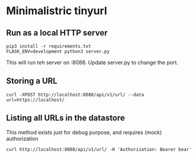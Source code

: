 # Minimalistric tinyurl

## Run as a local HTTP server

```
pip3 install -r requirements.txt
FLASK_ENV=development python3 server.py
```

This will run teh server on :8088. Update server.py to change the port.

## Storing a URL

```
curl -XPOST http://localhost:8088/api/v1/url/ --data url=https://localhost/

```

## Listing all URLs in the datastore
This method exists just for debug purpose, and requires (mock) authorization

```
curl http://localhost:8088/api/v1/url/ -H 'Authorization: Bearer bear'

```


